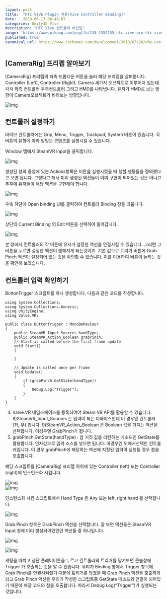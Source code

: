 ```yaml
---
layout: post
title:  "HTC VIVE Plugin 적용(Vive Controller Binding)"
date:   2020-06-17 00:46:07
categories: Unity3D Vive
description: "HTC Vive 컨트롤러 바인딩"
image: 'https://www.pikpng.com/pngl/b/135-1352255_htc-vive-pro-htc-vive-pro-full-kit.png'
published: true
canonical_url: https://www.csrhymes.com/development/2018/05/28/why-use-a-static-site-generator.html
---
```


## [CameraRig] 프리펩 알아보기
[CameraRig] 프리펩의 좌측 드롭다운 버튼을 눌러 해당 프리펩을 살펴봅니다. Controller (Left), Controller (Right), Camera 세가지 오브젝트로 이루어져 있는데 각각 좌측 컨트롤러 우측컨트롤러 그리고 HMD를 나타냅니다. 유저가 HMD로 보는 방향이 Camera오브젝트가 바라보는 방향입니다.  

![img](/img/06_HTCVIVE/02/01.PNG)  

## 컨트롤러 설정하기
바이브 컨트롤러에는 Grip, Menu, Trigger, Trackpad, System 버튼이 있습니다. 각 버튼의 유형에 따라 알맞는 콘텐츠를 실행시킬 수 있습니다.

Window 탭에서 SteamVR Input을 클릭합니다.  

![img](/img/06_HTCVIVE/02/02.PNG)  

생성된 창의 중앙에 있는 Actions항목은 버튼을 실행시켰을 때 행할 행동들을 정의했다고 보면 됩니다. 그렇다고 해서 미리 생성된 액션들이 이미 구현이 되어있는 것은 아니고 추후에 유저들이 해당 액션을 구현해야 합니다.  

![img](/img/06_HTCVIVE/02/03.PNG)  

우측 하단에 Open binding UI를 클릭하여 컨트롤러 Binding 창을 띄웁니다.  

![img](/img/06_HTCVIVE/02/04.PNG)  

상단의 Current Binding 의 Edit 버튼을 선택하여 들어갑니다.  

![img](/img/06_HTCVIVE/02/05.PNG)  

본 창에서 컨트롤러의 각 버튼에 유저가 설정한 액션을 연결시킬 수 있습니다. 그러면 그 버튼을 누르면 설정한 액션이 행해지게 되는것이죠. 기본 값으로 트리거 버튼에 Grab Pinch 액션이 설정되어 있는 것을 확인할 수 있습니다. 이를 이용하여 버튼이 눌리는 것을 확인해 보겠습니다.  

## 컨트롤러 입력 확인하기
ButtonTrigger 스크립트를 하나 생성합니다. 다음과 같은 코드를 작성합니다.

```
using System.Collections;
using System.Collections.Generic;
using UnityEngine;
using Valve.VR;

public class ButtonTrigger : MonoBehaviour
{
    public SteamVR_Input_Sources handType;
    public SteamVR_Action_Boolean grabPinch;
    // Start is called before the first frame update
    void Start()
    {
        
    }

    // Update is called once per frame
    void Update()
    {
        if (grabPinch.GetState(handType))
        {
            Debug.Log("Trigger");
        }
    }
}
```
4) Valve.VR 네임스페이스를 등록하여야 Steam VR API를 활용할 수 있습니다.
8)SteamVR_Input_Sources 는 입력이 되는 디바이스인데 이 경우엔 컨트롤러(좌, 우) 입니다.
9)SteamVR_Action_Boolean 은 Boolean 값을 가지는 액션을 선택합니다. 이경우엔 GrabPinch가 됩니다.
19) grabPinch.GetState(handType) : 참 거짓 값을 리턴하는 메소드인 GetState를 활용합니다. 인자값으로 입력 소스를 넣으면 됩니다. 이경우엔 위에서선택한 컨트롤러입니다. 이 경우 grabPinch에 해당하는 액션에 지정된 입력이 실행될 경우 참을 호출합니다. 

해당 스크립트를 [CameraRig] 프리펩 하위에 있는 Controller (left) 또는 Controller  (right)에 인스턴스화 시킵니다.  

![img](/img/06_HTCVIVE/02/06.PNG)  
![img](/img/06_HTCVIVE/02/07.PNG)  

인스턴스화 시킨 스크립트에서 Hand Type 은 Any 또는 left, right hand 를 선택합니다.  

![img](/img/06_HTCVIVE/02/08.PNG)  

Grab Pinch 항목은 GrabPinch 액션을 선택합니다. 잘 보면 액션들은 SteamVR Input 창에 미리 생성되어있었던 액션들 중 하나입니다. 

![img](/img/06_HTCVIVE/02/09.PNG)  

![img](/img/06_HTCVIVE/02/10.PNG)  

세팅을 마치고 상단 플레이버튼을 누르고 컨트롤러의 트리거를 당겨보면 콘솔창에 Trigger 가 호출되는 것을 알 수 있습니다. 우리가 Binding 창에서 Trigger 항목에 Grab Pinch를 연결시켜줬기 때문에 트리거를 당겼을 때 Grab Pinch 액션을 호출하게 되고 Grab Pinch 액션은 우리가 작성한 스크립트중 GetState 메소드와 연결이 되어있기 때문에 해당 코드의 참을 호출합니다. 따라서 Debug.Log(“Trigger”)가 실행되는 것입니다.
